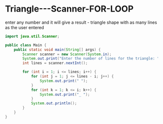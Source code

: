 # Triangle---Scanner-FOR-LOOP
enter any number and it will give a result - triangle shape with as many lines as the user entered

```java
import java.util.Scanner;

public class Main {
    public static void main(String[] args) {
        Scanner scanner = new Scanner(System.in);
        System.out.print("Enter the number of lines for the triangle: ");
        int lines = scanner.nextInt();

        for (int i = 1; i <= lines; i++) {
            for (int j = 1; j <= lines - i; j++) {
                System.out.print(" ");
            }
            for (int k = 1; k <= i; k++) {
                System.out.print("_ ");
            }
            System.out.println();
        }
    }
}
```
